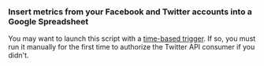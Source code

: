 ### Insert metrics from your Facebook and Twitter accounts into a Google Spreadsheet ###

You may want to launch this script with a [time-based trigger](https://developers.google.com/apps-script/understanding_triggers?hl=es#TimeTriggers). If so, you must run it manually for the first time to authorize the Twitter API consumer if you didn't.
